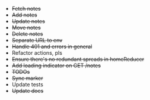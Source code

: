 - ~~Fetch notes~~
- ~~Add notes~~
- ~~Update notes~~
- ~~Move notes~~
- ~~Delete notes~~
- ~~Separate URL to env~~
- ~~Handle 401 and errors in general~~
- Refactor actions, pls
- ~~Ensure there's no redundant spreads in homeReducer~~
- ~~Add loading indicator on GET /notes~~
- ~~TODOs~~
- ~~Sync marker~~
- Update tests
- ~~Update docs~~

